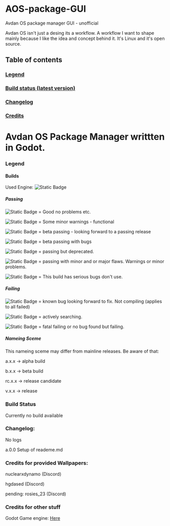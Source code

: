 # AOS-package-GUI
Avdan OS package manager GUI - unofficial

Avdan OS isn't just a desing its a workflow. A workflow I want to shape mainly because I like the idea and concept behind it. It's Linux and it's open source.

## Table of contents
### [Legend]()
### [Build status (latest version)]()
### [Changelog]()
### [Credits]()

# Avdan OS Package Manager writtten in Godot.
### Legend
#### Builds
Used Engine: ![Static Badge](https://img.shields.io/badge/Godot-Engine_v4.1-blue)
##### Passing
![Static Badge](https://img.shields.io/badge/build-passing-green) = Good no problems etc.

![Static Badge](https://img.shields.io/badge/build-passing-darkgreen) = Some minor warnings - functional

![Static Badge](https://img.shields.io/badge/build-passing-blue) = beta passing - looking forward to a passing release

![Static Badge](https://img.shields.io/badge/build-passing-darkblue) = beta passing with bugs

![Static Badge](https://img.shields.io/badge/build-passing-yellow) = passing but deprecated.

![Static Badge](https://img.shields.io/badge/build-passing-orange) = passing with minor and or major flaws. Warnings or minor problems.

![Static Badge](https://img.shields.io/badge/build-passing-red) = This build has serious bugs don't use.
##### Failing
![Static Badge](https://img.shields.io/badge/build-failing-green) = known bug looking forward to fix. Not compiling (applies to all failed)

![Static Badge](https://img.shields.io/badge/build-failing-yellow) = actively searching.

![Static Badge](https://img.shields.io/badge/build-failing-red) = fatal failing or no bug found but failing.
##### Nameing Sceme
This nameing sceme may differ from mainline releases. Be aware of that:

a.x.x -> alpha build

b.x.x -> beta build

rc.x.x -> release candidate

v.x.x -> release


### Build Status
Currently no build available

### Changelog:
No logs

a.0.0
Setup of reademe.md

### Credits for provided Wallpapers:

nuclearxdynamo (Discord)

hgdased (Discord)

pending: rosies_23 (Discord)

### Credits for other stuff
Godot Game engine: [Here](https://godotengine.org/)
